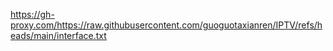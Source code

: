 https://gh-proxy.com/https://raw.githubusercontent.com/guoguotaxianren/IPTV/refs/heads/main/interface.txt
